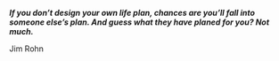 _**If you don’t design your own life plan, chances are you’ll fall into someone else’s plan. And guess what they have planed for you? Not much.**_

Jim Rohn
